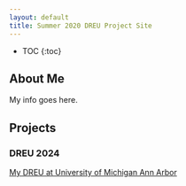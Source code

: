 ```yaml
---
layout: default
title: Summer 2020 DREU Project Site
---
```


* TOC
{:toc}

## About Me

My info goes here.

## Projects
### DREU 2024
[My DREU at University of Michigan Ann Arbor](/dreu2024/projecthome.md)

